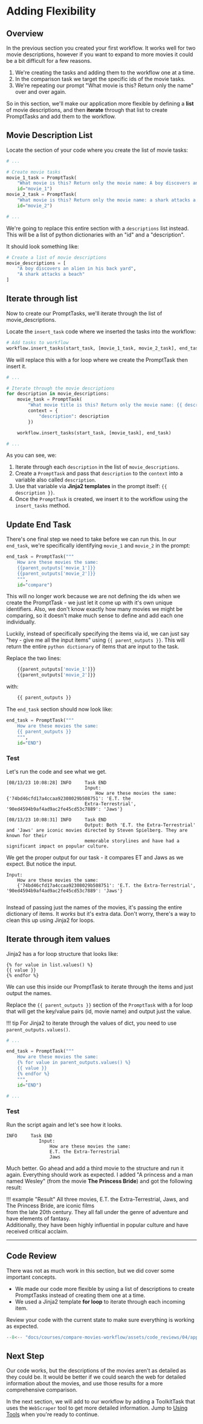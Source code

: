 # Adding Flexibility

## Overview
In the previous section you created your first workflow. It works well for two movie descriptions, however if you want to expand to more movies it could be a bit difficult for a few reasons.

1. We're creating the tasks and adding them to the workflow one at a time.
2. In the comparison task we target the specific ids of the movie tasks.
3. We're repeating our prompt "What movie is this? Return only the name" over and over again.

So in this section, we'll make our application more flexible by defining a **list** of movie descriptions, and then **iterate** through that list to create PromptTasks and add them to the workflow.

## Movie Description List

Locate the section of your code where you create the list of movie tasks:
``` python
# ...

# Create movie tasks
movie_1_task = PromptTask(
    "What movie is this? Return only the movie name: A boy discovers an alien in his back yard", 
    id="movie_1")
movie_2_task = PromptTask(
    "What movie is this? Return only the movie name: a shark attacks a beach.", 
    id="movie_2")

# ...
```

We're going to replace this entire section with a `descriptions` list instead. This will be a list of python dictionaries with an "id" and a "description".

It should look something like:
``` python 
# Create a list of movie descriptions
movie_descriptions = [
    "A boy discovers an alien in his back yard",
    "A shark attacks a beach"
]
```

## Iterate through list

Now to create our PromptTasks, we'll iterate through the list of movie_descriptions.

Locate the `insert_task` code where we inserted the tasks into the workflow:

```python
# Add tasks to workflow
workflow.insert_tasks(start_task, [movie_1_task, movie_2_task], end_task)

```

We will replace this with a for loop where we create the PromptTask then insert it.

```python
# ...

# Iterate through the movie descriptions
for description in movie_descriptions:
    movie_task = PromptTask(
        "What movie title is this? Return only the movie name: {{ description }}",
        context = {
            "description": description
        })

    workflow.insert_tasks(start_task, [movie_task], end_task)

# ...
```

As you can see, we:

1. Iterate through each `description` in the list of `movie_descriptions`. 
2. Create a `PromptTask` and pass that `description` to the `context` into a variable also called `description`.
3. Use that variable via **Jinja2 templates** in the prompt itself: `{{ description }}`.
4. Once the `PromptTask` is created, we insert it to the workflow using the `insert_tasks` method.

## Update End Task

There's one final step we need to take before we can run this. In our `end_task`, we're specifically identifying `movie_1` and `movie_2` in the prompt:

```python hl_lines="3-4"
end_task = PromptTask("""
    How are these movies the same:
    {{parent_outputs['movie_1']}}
    {{parent_outputs['movie_2']}}
    """,
    id="compare")
```

This will no longer work because we are not defining the ids when we create the PromptTask - we just let it come up with it's own unique identifiers. Also, we don't know exactly how many movies we might be comparing, so it doesn't make much sense to define and add each one individually.

Luckily, instead of specifically specifying the items via id, we can just say "hey - give me all the input items" using `{{ parent_outputs }}`. This will return the entire `python dictionary` of items that are input to the task.

Replace the two lines:

```python
    {{parent_outputs['movie_1']}}
    {{parent_outputs['movie_2']}}   
```

with:

```python
    {{ parent_outputs }}
```

The `end_task` section should now look like:

```python hl_lines="3"
end_task = PromptTask("""
    How are these movies the same:
    {{ parent_outputs }}
    """,
    id="END")
```

### Test
Let's run the code and see what we get.

```shell
[08/13/23 10:08:28] INFO     Task END                                                                                                                     
                             Input:                                                               
                                 How are these movies the same:{'74bd46cfd17a4ccaa92308029b508751': 'E.T. the                  
                             Extra-Terrestrial', '90ed4594b9af4ad9ac2fe45cd53c7889': 'Jaws'}                                                             

[08/13/23 10:08:31] INFO     Task END                                                                                                                     
                             Output: Both 'E.T. the Extra-Terrestrial' and 'Jaws' are iconic movies directed by Steven Spielberg. They are known for their    
                             memorable storylines and have had a significant impact on popular culture.                                                       

```

We get the proper output for our task - it compares ET and Jaws as we expect. But notice the input.

```shell
Input:                                                                                                                           
    How are these movies the same:                                                                                               
    {'74bd46cfd17a4ccaa92308029b508751': 'E.T. the Extra-Terrestrial', '90ed4594b9af4ad9ac2fe45cd53c7889': 'Jaws'}                                                             
                              
```

Instead of passing just the names of the movies, it's passing the entire dictionary of items. It *works* but it's extra data. Don't worry, there's a way to clean this up using Jinja2 for loops.

## Iterate through item values

Jinja2 has a for loop structure that looks like:
```
{% for value in list.values() %}
{{ value }}
{% endfor %}
```

We can use this inside our PromptTask to iterate through the items and just output the names.

Replace the `{{ parent_outputs }}` section of the `PromptTask` with a for loop that will get the key/value pairs (id, movie name) and output just the value.

!!! tip
    For Jinja2 to iterate through the values of dict, you need to use `parent_outputs.values()`.

```python hl_lines="5-7"
# ... 

end_task = PromptTask("""
    How are these movies the same:
    {% for value in parent_outputs.values() %}
    {{ value }}
    {% endfor %}
    """,
    id="END")

# ...
```

### Test

Run the script again and let's see how it looks.

```shell
INFO     Task END
            Input:
                How are these movies the same:
                E.T. the Extra-Terrestrial
                Jaws
```

Much better. Go ahead and add a third movie to the structure and run it again. Everything should work as expected. I added "A princess and a man named Wesley" (from the movie **The Princess Bride**) and got the following result:

!!! example "Result"
    All three movies, E.T. the Extra-Terrestrial, Jaws, and The Princess Bride, are iconic films    
    from the late 20th century. They all fall under the genre of adventure and have elements of fantasy.    
    Additionally, they have been highly influential in popular culture and have received critical acclaim.  

---

## Code Review

There was not as much work in this section, but we did cover some important concepts. 

* We made our code more flexible by using a list of descriptions to create PromptTasks instead of creating them one at a time.
* We used a Jinja2 template **for loop** to iterate through each incoming item.

Review your code with the current state to make sure everything is working as expected.

```python linenums="1" title="app.py" hl_lines="13-18 22-24 28-33"
--8<-- "docs/courses/compare-movies-workflow/assets/code_reviews/04/app.py"
```

## Next Step
Our code works, but the descriptions of the movies aren't as detailed as they could be. It would be better if we could search the web for detailed information about the movies, and use those results for a more comprehensive comparison.

In the next section, we will add to our workflow by adding a ToolkitTask that uses the `WebScraper` tool to get more detailed information. Jump to [Using Tools](05_using_tools.md) when you're ready to continue.
